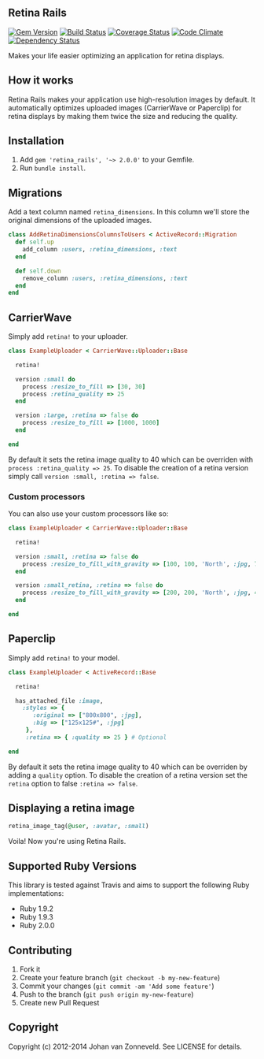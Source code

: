 ## Retina Rails

[![Gem Version](https://badge.fury.io/rb/retina_rails.png)](http://badge.fury.io/rb/retina_rails) [![Build Status](https://secure.travis-ci.org/jhnvz/retina_rails.png?branch=master)](http://travis-ci.org/jhnvz/retina_rails) [![Coverage Status](https://coveralls.io/repos/jhnvz/retina_rails/badge.png?branch=master)](https://coveralls.io/r/jhnvz/retina_rails) [![Code Climate](https://codeclimate.com/github/jhnvz/retina_rails.png)](https://codeclimate.com/github/jhnvz/retina_rails) [![Dependency Status](https://gemnasium.com/jhnvz/retina_rails.png)](https://gemnasium.com/jhnvz/retina_rails)

Makes your life easier optimizing an application for retina displays.

How it works
------------

Retina Rails makes your application use high-resolution images by default. It automatically optimizes uploaded images (CarrierWave or Paperclip) for retina displays by making them twice the size and reducing the quality. 

Installation
------------

1. Add `gem 'retina_rails', '~> 2.0.0'` to your Gemfile.
1. Run `bundle install`.

Migrations
------------

Add a text column named `retina_dimensions`. In this column we'll store the original dimensions of the uploaded images.

```ruby
class AddRetinaDimensionsColumnsToUsers < ActiveRecord::Migration
  def self.up
    add_column :users, :retina_dimensions, :text
  end

  def self.down
    remove_column :users, :retina_dimensions, :text
  end
end
```

CarrierWave
------------

Simply add `retina!` to your uploader.

```ruby
class ExampleUploader < CarrierWave::Uploader::Base

  retina!

  version :small do
    process :resize_to_fill => [30, 30]
    process :retina_quality => 25
  end

  version :large, :retina => false do
    process :resize_to_fill => [1000, 1000]
  end

end
```

By default it sets the retina image quality to 40 which can be overriden with `process :retina_quality => 25`. To disable the creation of a retina version simply call `version :small, :retina => false`.

### Custom processors

You can also use your custom processors like so:

```ruby
class ExampleUploader < CarrierWave::Uploader::Base

  retina!

  version :small, :retina => false do
    process :resize_to_fill_with_gravity => [100, 100, 'North', :jpg, 75]
  end

  version :small_retina, :retina => false do
    process :resize_to_fill_with_gravity => [200, 200, 'North', :jpg, 40]
  end

end
```


Paperclip
------------

Simply add `retina!` to your model.

```ruby
class ExampleUploader < ActiveRecord::Base

  retina!

  has_attached_file :image,
    :styles => {
       :original => ["800x800", :jpg],
       :big => ["125x125#", :jpg]
     },
     :retina => { :quality => 25 } # Optional

end
```
By default it sets the retina image quality to 40 which can be overriden by adding a `quality` option. To disable the creation of a retina version set the `retina` option to false `:retina => false`.

Displaying a retina image
------------

```ruby
retina_image_tag(@user, :avatar, :small)
```

Voila! Now you're using Retina Rails.

Supported Ruby Versions
------------

This library is tested against Travis and aims to support the following Ruby
implementations:

* Ruby 1.9.2
* Ruby 1.9.3
* Ruby 2.0.0

Contributing
------------

1. Fork it
2. Create your feature branch (`git checkout -b my-new-feature`)
3. Commit your changes (`git commit -am 'Add some feature'`)
4. Push to the branch (`git push origin my-new-feature`)
5. Create new Pull Request

Copyright
------------

Copyright (c) 2012-2014 Johan van Zonneveld. See LICENSE for details.
